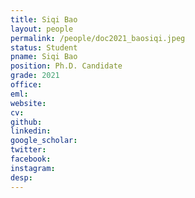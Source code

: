 ```yaml
---
title: Siqi Bao
layout: people
permalink: /people/doc2021_baosiqi.jpeg
status: Student
pname: Siqi Bao
position: Ph.D. Candidate
grade: 2021
office: 
eml: 
website: 
cv: 
github: 
linkedin:
google_scholar: 
twitter: 
facebook: 
instagram:
desp: 
---
```

